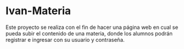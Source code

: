 # Ivan-Materia
Este proyecto se realiza con el fin de hacer una página web en cual se pueda subir el contenido de una materia, donde los alumnos podrán registrar e ingresar con su usuario y contraseña.
